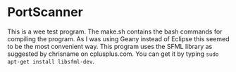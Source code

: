 # PortScanner
This is a wee test program.
The make.sh contains the bash commands for compiling the program.
As I was using Geany instead of Eclipse this seemed to be the most convenient way.
This program uses the SFML library as suggested by chrisname on cplusplus.com.
You can get it by typing `sudo apt-get install libsfml-dev`.
